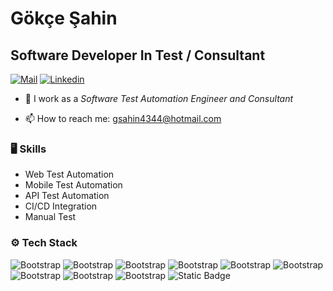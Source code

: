# Gökçe Şahin
## Software Developer In Test / Consultant

[![Mail](https://img.shields.io/badge/Mail-blue?style=flat&logo=microsoftoutlook&link=mail
)](mailto:gsahin4344@hotmail.com) [![Linkedin](https://img.shields.io/badge/-LinkedIn-blue?style=flat&logo=Linkedin&logoColor=white)](https://www.linkedin.com/in/g%C3%B6k%C3%A7e-%C5%9Fahin/) 

- 🤔 I work as a *Software Test Automation Engineer and Consultant*

- 📫 How to reach me: gsahin4344@hotmail.com


### 🖥 Skills

- Web Test Automation
- Mobile Test Automation
- API Test Automation
- CI/CD Integration
- Manual Test
### ⚙️ Tech Stack

![Bootstrap](https://img.shields.io/badge/-Java-05122A?style=flat-square&logo=Java&color=353535) ![Bootstrap](https://img.shields.io/badge/-Ruby-05122A?style=flat-square&logo=Ruby&color=353535) ![Bootstrap](https://img.shields.io/badge/-Selenium-05122A?style=flat-square&logo=Selenium&color=353535) ![Bootstrap](https://img.shields.io/badge/-Appium-05122A?style=flat-square&logo=Appium&color=353535) ![Bootstrap](https://img.shields.io/badge/-Rest%20Assured-05122A?style=flat-square&logo=Rest-Assured&color=353535) ![Bootstrap](https://img.shields.io/badge/-Karate-05122A?style=flat-square&logo=Karate&color=353535) ![Bootstrap](https://img.shields.io/badge/-Cypress-05122A?style=flat-square&logo=Cypress&color=353535) ![Bootstrap](https://img.shields.io/badge/-Cucumber-05122A?style=flat-square&logo=Cucumber&color=353535) ![Bootstrap](https://img.shields.io/badge/-NodeJS-05122A?style=flat-square&logo=NodeJS&color=353535) ![Static Badge](https://img.shields.io/badge/Playwright-black?logo=Playwright&color=353535)

